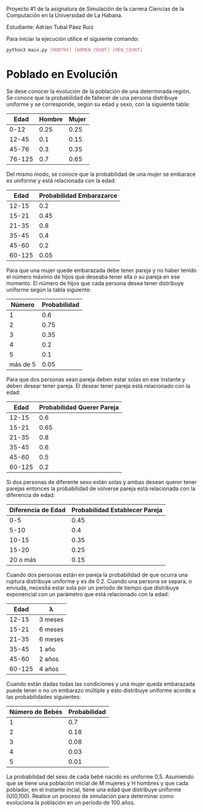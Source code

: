 Proyecto #1 de la asignatura de Simulación de la carrera Ciencias de la Computación en la Universidad de
 La Habana.
 
 Estudiante: Adrian Tubal Páez Ruiz
 
 Para iniciar la ejecución utilice el siguiente comando:
 
 ```bash
python3 main.py [MONTHS] [WOMEN_COUNT] [MEN_COUNT]
 ```

# Poblado en Evolución

Se dese conocer la evolución de la población de una determinada región. Se conoce que la probabilidad de fallecer de 
una persona distribuye uniforme y se corresponde, según su edad y sexo, con la siguiente tabla:

| Edad      | Hombre    | Mujer |
| ---       | ---       | ---   |
| 0-12      | 0.25      | 0.25  |
| 12-45     | 0.1       | 0.15  |
| 45-76     | 0.3       | 0.35  |
| 76-125    | 0.7       | 0.65  |

Del mismo modo, se conoce que la probabilidad de una mujer se embarace es uniforme y está relacionada con la edad:

| Edad      | Probabilidad Embarazarce  |
| ---       | ---                       |
| 12-15     | 0.2                       |
| 15-21     | 0.45                      |
| 21-35     | 0.8                       |
| 35-45     | 0.4                       |
| 45-60     | 0.2                       |
| 60-125    | 0.05                      |

Para que una mujer quede embarazada debe tener pareja y no haber tenido el número máximo de hijos que deseaba tener 
ella o su pareja en ese momento. El número de hijos que cada persona desea tener distribuye uniforme según la tabla 
siguiente:

| Número    | Probabilidad  |
| ---       | ---           |
| 1         | 0.6           |
| 2         | 0.75          |
| 3         | 0.35          |
| 4         | 0.2           |
| 5         | 0.1           |
| más de 5  | 0.05          |

Para que dos personas sean pareja deben estar solas en ese instante y deben desear tener pareja. El desear tener 
pareja está relacionado con la edad:

| Edad      | Probabilidad Querer Pareja    |
| ---       | ---                           |
| 12-15     | 0.6                           |
| 15-21     | 0.65                          |
| 21-35     | 0.8                           |
| 35-45     | 0.6                           |
| 45-60     | 0.5                           |
| 60-125    | 0.2                           |

Si dos personas de diferente sexo están solas y ambas desean querer tener parejas entonces la probabilidad de volverse 
pareja está relacionada con la diferencia de edad:

| Diferencia de Edad    | Probabilidad Establecer Pareja    |
| ---                   | ---                               |
| 0-5                   | 0.45                              |
| 5-10                  | 0.4                               |
| 10-15                 | 0.35                              |
| 15-20                 | 0.25                              |
| 20 o más              | 0.15                              |

Cuando dos personas están en pareja la probabilidad de que ocurra una ruptura distribuye uniforme y es de 0.2. 
Cuando una persona se separa, o enviuda, necesita estar sola por un perı́odo de tiempo que distribuye exponencial con un
parámetro que está relacionado con la edad:

| Edad      | λ         |
| ---       | ---       |
| 12-15     | 3 meses   |
| 15-21     | 6 meses   |
| 21-35     | 6 meses   |
| 35-45     | 1 año     |
| 45-60     | 2 años    |
| 60-125    | 4 años    |

Cuando están dadas todas las condiciones y una mujer queda embarazada puede tener o no un embarazo múltiple y esto 
distribuye uniforme acorde a las probabilidades siguientes:

| Número de Bebés   | Probabilidad  |
| ---               | ---           |
| 1                 | 0.7           |
| 2                 | 0.18          |
| 3                 | 0.08          |
| 4                 | 0.03          |
| 5                 | 0.01          |

La probabilidad del sexo de cada bebé nacido es uniforme 0,5. Asumiendo que se tiene una población inicial de 
M mujeres y H hombres y que cada poblador, en el instante incial, tiene una edad que distribuye uniforme (U(0,100).
Realice un proceso de simulación para determinar como evoluciona la población en un perı́odo de 100 años.


